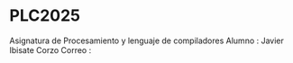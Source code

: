 # PLC2025
Asignatura de Procesamiento y lenguaje de compiladores
Alumno : Javier Ibisate Corzo
Correo : 
